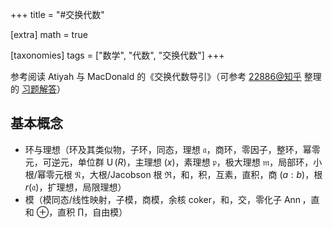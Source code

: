 +++
title = "#交换代数"

[extra]
math = true

[taxonomies]
tags = ["数学", "代数", "交换代数"]
+++

参考阅读 Atiyah 与 MacDonald 的《交换代数导引》（可参考 [22886@知乎](https://www.zhihu.com/people/22886-69) 整理的 [习题解答](https://www.zhihu.com/column/c_1745120001231761408)）

## 基本概念
- 环与理想（环及其类似物，子环，同态，理想 $\mathfrak{a}$，商环，零因子，整环，幂零元，可逆元，单位群 $\operatorname{U}(R)$，主理想 $(x)$，素理想 $\mathfrak{p}$，极大理想 $\mathfrak{m}$，局部环，小根/幂零元根 $\mathfrak{N}$，大根/Jacobson 根 $\mathfrak{R}$，和，积，互素，直积，商 $(a:b)$，根 $r(\mathfrak{a})$，扩理想，局限理想）
- 模（模同态/线性映射，子模，商模，余核 $\text{coker}$，和，交，零化子 $\operatorname{Ann}$，直和 $\oplus$，直积 $\prod$，自由模）
